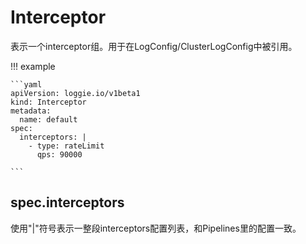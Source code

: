 # Interceptor

表示一个interceptor组。用于在LogConfig/ClusterLogConfig中被引用。

!!! example

    ```yaml
    apiVersion: loggie.io/v1beta1
    kind: Interceptor
    metadata:
      name: default
    spec:
      interceptors: |
        - type: rateLimit
          qps: 90000

    ```

## spec.interceptors

使用"|"符号表示一整段interceptors配置列表，和Pipelines里的配置一致。  